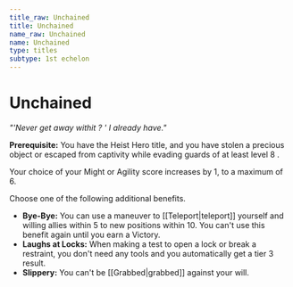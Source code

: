 ```yaml
---
title_raw: Unchained
title: Unchained
name_raw: Unchained
name: Unchained
type: titles
subtype: 1st echelon
---
```


# Unchained

*"'Never get away withit ? ' I already have."*

**Prerequisite:** You have the Heist Hero title, and you have stolen a precious object or escaped from captivity while evading guards of at least level 8 .

Your choice of your Might or Agility score increases by 1, to a maximum of 6.

Choose one of the following additional benefits.

- **Bye-Bye:** You can use a maneuver to [[Teleport|teleport]] yourself and willing allies within 5 to new positions within 10. You can't use this benefit again until you earn a Victory.
- **Laughs at Locks:** When making a test to open a lock or break a restraint, you don't need any tools and you automatically get a tier 3 result.
- **Slippery:** You can't be [[Grabbed|grabbed]] against your will.

